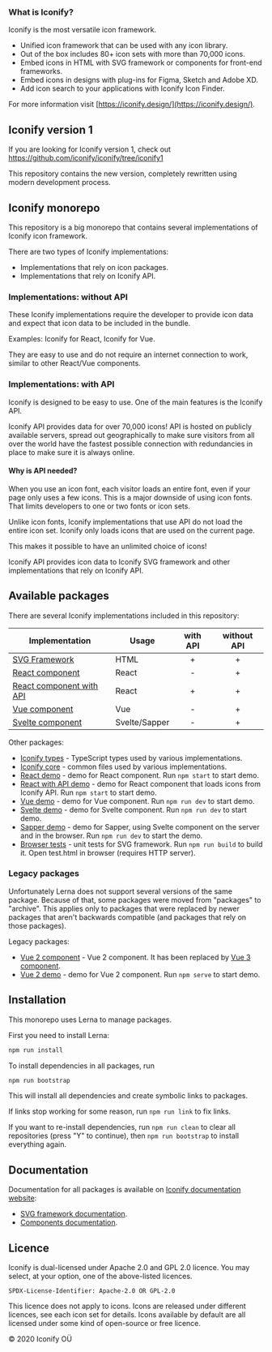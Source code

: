 ### What is Iconify?

Iconify is the most versatile icon framework.

-   Unified icon framework that can be used with any icon library.
-   Out of the box includes 80+ icon sets with more than 70,000 icons.
-   Embed icons in HTML with SVG framework or components for front-end frameworks.
-   Embed icons in designs with plug-ins for Figma, Sketch and Adobe XD.
-   Add icon search to your applications with Iconify Icon Finder.

For more information visit [https://iconify.design/](https://iconify.design/).

## Iconify version 1

If you are looking for Iconify version 1, check out https://github.com/iconify/iconify/tree/iconify1

This repository contains the new version, completely rewritten using modern development process.

## Iconify monorepo

This repository is a big monorepo that contains several implementations of Iconify icon framework.

There are two types of Iconify implementations:

-   Implementations that rely on icon packages.
-   Implementations that rely on Iconify API.

### Implementations: without API

These Iconify implementations require the developer to provide icon data and expect that icon data to be included in the bundle.

Examples: Iconify for React, Iconify for Vue.

They are easy to use and do not require an internet connection to work, similar to other React/Vue components.

### Implementations: with API

Iconify is designed to be easy to use. One of the main features is the Iconify API.

Iconify API provides data for over 70,000 icons! API is hosted on publicly available servers, spread out geographically to make sure visitors from all over the world have the fastest possible connection with redundancies in place to make sure it is always online.

#### Why is API needed?

When you use an icon font, each visitor loads an entire font, even if your page only uses a few icons. This is a major downside of using icon fonts. That limits developers to one or two fonts or icon sets.

Unlike icon fonts, Iconify implementations that use API do not load the entire icon set. Iconify only loads icons that are used on the current page.

This makes it possible to have an unlimited choice of icons!

Iconify API provides icon data to Iconify SVG framework and other implementations that rely on Iconify API.

## Available packages

There are several Iconify implementations included in this repository:

| Implementation                                         | Usage         | with API | without API |
| ------------------------------------------------------ | ------------- | :------: | :---------: |
| [SVG Framework](./packages/iconify/)                   | HTML          |    +     |      +      |
| [React component](./packages/react/)                   | React         |    -     |      +      |
| [React component with API](./packages/react-with-api/) | React         |    +     |      +      |
| [Vue component](./packages/vue/)                       | Vue           |    -     |      +      |
| [Svelte component](./packages/svelte/)                 | Svelte/Sapper |    -     |      +      |

Other packages:

-   [Iconify types](./packages/types/) - TypeScript types used by various implementations.
-   [Iconify core](./packages/core/) - common files used by various implementations.
-   [React demo](./packages/react-demo/) - demo for React component. Run `npm start` to start demo.
-   [React with API demo](./packages/react-demo-with-api/) - demo for React component that loads icons from Iconify API. Run `npm start` to start demo.
-   [Vue demo](./packages/vue-demo/) - demo for Vue component. Run `npm run dev` to start demo.
-   [Svelte demo](./packages/svelte-demo/) - demo for Svelte component. Run `npm run dev` to start demo.
-   [Sapper demo](./packages/sapper-demo/) - demo for Sapper, using Svelte component on the server and in the browser. Run `npm run dev` to start the demo.
-   [Browser tests](./packages/browser-tests/) - unit tests for SVG framework. Run `npm run build` to build it. Open test.html in browser (requires HTTP server).

### Legacy packages

Unfortunately Lerna does not support several versions of the same package. Because of that, some packages were moved from "packages" to "archive". This applies only to packages that were replaced by newer packages that aren't backwards compatible (and packages that rely on those packages).

Legacy packages:

-   [Vue 2 component](./archive/vue2/) - Vue 2 component. It has been replaced by [Vue 3 component](./packages/vue/).
-   [Vue 2 demo](./archive/vue2-demo/) - demo for Vue 2 component. Run `npm serve` to start demo.

## Installation

This monorepo uses Lerna to manage packages.

First you need to install Lerna:

```bash
npm run install
```

To install dependencies in all packages, run

```bash
npm run bootstrap
```

This will install all dependencies and create symbolic links to packages.

If links stop working for some reason, run `npm run link` to fix links.

If you want to re-install dependencies, run `npm run clean` to clear all repositories (press "Y" to continue), then `npm run bootstrap` to install everything again.

## Documentation

Documentation for all packages is available on [Iconify documentation website](https://docs.iconify.design/implementations/):

-   [SVG framework documentation](https://docs.iconify.design/implementations/svg-framework/).
-   [Components documentation](https://docs.iconify.design/implementations/components/).

## Licence

Iconify is dual-licensed under Apache 2.0 and GPL 2.0 licence. You may select, at your option, one of the above-listed licences.

`SPDX-License-Identifier: Apache-2.0 OR GPL-2.0`

This licence does not apply to icons. Icons are released under different licences, see each icon set for details.
Icons available by default are all licensed under some kind of open-source or free licence.

© 2020 Iconify OÜ
